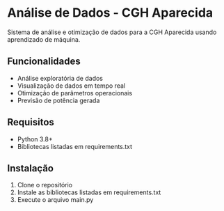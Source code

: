 # Análise de Dados - CGH Aparecida

Sistema de análise e otimização de dados para a CGH Aparecida usando aprendizado de máquina.

## Funcionalidades

- Análise exploratória de dados
- Visualização de dados em tempo real
- Otimização de parâmetros operacionais
- Previsão de potência gerada

## Requisitos

- Python 3.8+
- Bibliotecas listadas em requirements.txt

## Instalação

1. Clone o repositório
2. Instale as bibliotecas listadas em requirements.txt
3. Execute o arquivo main.py
